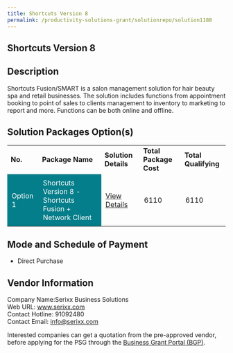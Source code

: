 ```yaml
---
title: Shortcuts Version 8
permalink: /productivity-solutions-grant/solutionrepo/solution1188
---
```


## Shortcuts Version 8

## Description

Shortcuts Fusion/SMART is a salon management solution for hair beauty spa and retail businesses. The solution includes functions from appointment booking to point of sales to clients management to inventory to marketing to report and more. Functions can be both online and offline.

## Solution Packages Option(s)

<table>
<tr>
<td><b>No.</b></td>
<td><b>Package Name</b></td>
<td><b>Solution Details</b></td>
<td><b>Total Package Cost</b></td>
<td><b>Total Qualifying</b></td>
</tr>
<tr>
<td style='padding: 10px; background-color: #037E8A; color: #FFFFFF;'>Option 1</td>
<td style='padding: 10px; background-color: #037E8A; color: #FFFFFF;'>Shortcuts Version 8 - Shortcuts Fusion + Network Client</td>
<td style='padding: 10px;'><a href='https://www.gobusiness.gov.sg/images/psg/Desensitised_Serixx_Annex_3_CR_wef_8_July_2021_Part_2.pdf' target='_blank'>View Details</a></td>
<td style='padding: 10px;'>6110</td>
<td style='padding: 10px;'>6110</td>
</tr>
</table>

## Mode and Schedule of Payment

 - Direct Purchase

## Vendor Information

 Company Name:Serixx Business Solutions <br>Web URL: www.serixx.com <br>Contact Hotline: 91092480 <br>Contact Email: info@serixx.com <br>

Interested companies can get a quotation from the pre-approved vendor, before applying for the PSG through the <a href='https://www.businessgrants.gov.sg/' target='_blank' rel='noopener'>Business Grant Portal (BGP)</a>.

<script src="/jquery/resize-tables.js"></script>
